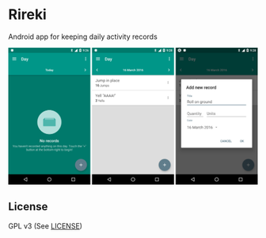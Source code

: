 # Rireki
Android app for keeping daily activity records

![](/graphics/screenshots/readme.png)

## License
GPL v3 (See [LICENSE](/LICENSE))
